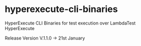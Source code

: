 # hyperexecute-cli-binaries
HyperExecute CLI Binaries for test execution over LambdaTest HyperExecute

Release Version V.1.1.0 -> 21st January 
